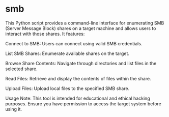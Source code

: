 # smb
This Python script provides a command-line interface for enumerating SMB (Server Message Block) shares on a target machine and allows users to interact with those shares. It features:

Connect to SMB: Users can connect using valid SMB credentials.

List SMB Shares: Enumerate available shares on the target.

Browse Share Contents: Navigate through directories and list files in the selected share.

Read Files: Retrieve and display the contents of files within the share.

Upload Files: Upload local files to the specified SMB share.

Usage Note: This tool is intended for educational and ethical hacking purposes. Ensure you have permission to access the target system before using it.


